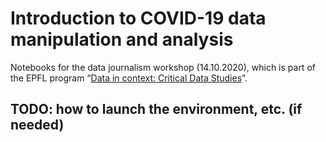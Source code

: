 # Introduction to COVID-19 data manipulation and analysis

Notebooks for the data journalism workshop (14.10.2020), which is part of the EPFL program “[Data in context: Critical Data Studies](https://edu.epfl.ch/coursebook/en/data-in-context-critical-data-studies-i-HUM-485)”.

## TODO: how to launch the environment, etc. (if needed)